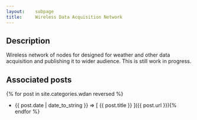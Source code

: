 ```yaml
---
layout:    subpage
title:     Wireless Data Acquisition Network
---
```


Description
-----------

Wireless network of nodes for designed for weather and other data acquisition and
publishing it to wider audience. This is still work in progress.

Associated posts
----------------

{% for post in site.categories.wdan reversed %}
* {{ post.date | date_to_string }} &rArr; [ {{ post.title }} ]({{ post.url }}){% endfor %}

